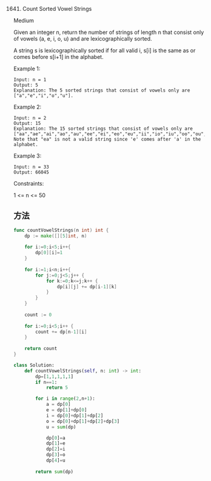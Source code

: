 1641. Count Sorted Vowel Strings


Medium


Given an integer n, return the number of strings of length n that consist only of vowels (a, e, i, o, u) and are lexicographically sorted.

A string s is lexicographically sorted if for all valid i, s[i] is the same as or comes before s[i+1] in the alphabet.

 

Example 1:

```
Input: n = 1
Output: 5
Explanation: The 5 sorted strings that consist of vowels only are ["a","e","i","o","u"].
```

Example 2:

```
Input: n = 2
Output: 15
Explanation: The 15 sorted strings that consist of vowels only are
["aa","ae","ai","ao","au","ee","ei","eo","eu","ii","io","iu","oo","ou","uu"].
Note that "ea" is not a valid string since 'e' comes after 'a' in the alphabet.
```

Example 3:

```
Input: n = 33
Output: 66045
```
 

Constraints:

1 <= n <= 50 


## 方法



```go
func countVowelStrings(n int) int {
    dp := make([][5]int, n)
    
    for i:=0;i<5;i++{
        dp[0][i]=1
    }
    
    for i:=1;i<n;i++{
        for j:=0;j<5;j++ {
            for k:=0;k<=j;k++ {
                dp[i][j] += dp[i-1][k]
            } 
        }
    }
    
    count := 0
    
    for i:=0;i<5;i++ {
        count += dp[n-1][i]
    }
    
    return count
}
```


```python
class Solution:
    def countVowelStrings(self, n: int) -> int:
        dp=[1,1,1,1,1]
        if n==1:
            return 5

        for i in range(2,n+1):
            a = dp[0]
            e = dp[1]+dp[0]
            i = dp[0]+dp[1]+dp[2]
            o = dp[0]+dp[1]+dp[2]+dp[3]
            u = sum(dp)

            dp[0]=a
            dp[1]=e
            dp[2]=i
            dp[3]=o
            dp[4]=u
        
        return sum(dp)
```